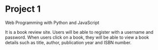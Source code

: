 # Project 1

Web Programming with Python and JavaScript

It is a book review site. Users will be able to register with a username and password. When users click on a book, they will be able to view a book details such as title, author, publication year and ISBN number.
